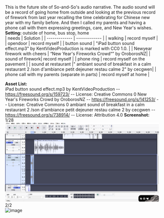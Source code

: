 This is the future site of So-and-So's audio narrative. 
The audio sound will be a record of going home from outside and looking at the previous record of firework from last year recalling the time celebrating for Chinese new year with my family before. And then I called my parents and having a phone call with them expressing greetings, care, and New Year's wishes.  
**Setting:** outside of home, bus stop, home  
| needs  | Solution |
| ------------- | ------------- |
| walking  | record myself  |
| opendoor  | record myself  |
| button sound | "iPad button sound effect.mp3" by KentVideoProduction is marked with CC0 1.0. |
| Newyear firework with cheers | “New Year's Fireworks Crowd“” by OroborosNZ|
| sound of firework| record myself  |
| phone ring  | record myself on the pavement |
| sound at restaurant |" ambiant sound of breakfast in a calm restaurant 2 /son d'ambiance petit dejeuner restau calme 2" by cecgwen|
| phone call with my parents (separate in parts) | record myself at home |

**Asset List:**  
iPad button sound effect.mp3 by KentVideoProduction -- https://freesound.org/s/159723/ -- License: Creative Commons 0
New Year's Fireworks Crowd by OroborosNZ -- https://freesound.org/s/141253/ -- License: Creative Commons 0
ambiant sound of breakfast in a calm restaurant 2 /son d'ambiance petit dejeuner restau calme 2 by cecgwen -- https://freesound.org/s/738914/ -- License: Attribution 4.0
**Screenshot:**  
1/28  
![alt text](screenshot1_28.png)  
2/2  
![image](https://github.com/user-attachments/assets/f0bd764f-6402-4836-8c76-df96a32796cf)  

